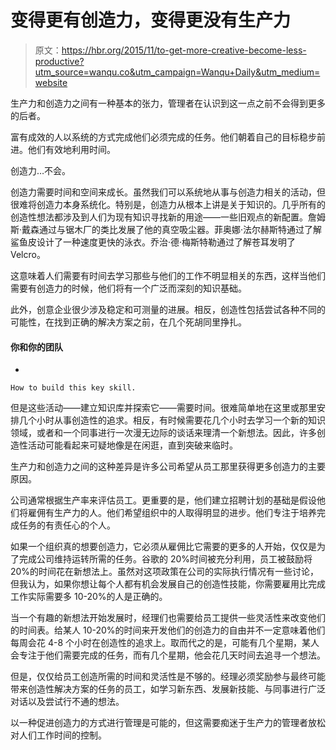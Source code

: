 # 变得更有创造力，变得更没有生产力

> 原文：<https://hbr.org/2015/11/to-get-more-creative-become-less-productive?utm_source=wanqu.co&utm_campaign=Wanqu+Daily&utm_medium=website>

生产力和创造力之间有一种基本的张力，管理者在认识到这一点之前不会得到更多的后者。

富有成效的人以系统的方式完成他们必须完成的任务。他们朝着自己的目标稳步前进。他们有效地利用时间。

创造力…不会。

创造力需要时间和空间来成长。虽然我们可以系统地从事与创造力相关的活动，但很难将创造力本身系统化。特别是，创造力从根本上讲是关于知识的。几乎所有的创造性想法都涉及到人们为现有知识寻找新的用途——一些旧观点的新配置。詹姆斯·戴森通过与锯木厂的类比发展了他的真空吸尘器。菲奥娜·法尔赫斯特通过了解鲨鱼皮设计了一种速度更快的泳衣。乔治·德·梅斯特勒通过了解苍耳发明了 Velcro。

这意味着人们需要有时间去学习那些与他们的工作不明显相关的东西，这样当他们需要有创造力的时候，他们将有一个广泛而深刻的知识基础。

此外，创意企业很少涉及稳定和可测量的进展。相反，创造性包括尝试各种不同的可能性，在找到正确的解决方案之前，在几个死胡同里挣扎。

 #### 你和你的团队

*   

    How to build this key skill.

     

但是这些活动——建立知识库并探索它——需要时间。很难简单地在这里或那里安排几个小时从事创造性的追求。相反，有时候需要花几个小时去学习一个新的知识领域，或者和一个同事进行一次漫无边际的谈话来理清一个新想法。因此，许多创造性活动可能看起来可疑地像是在闲逛，直到突破来临时。

生产力和创造力之间的这种差异是许多公司希望从员工那里获得更多创造力的主要原因。

公司通常根据生产率来评估员工。更重要的是，他们建立招聘计划的基础是假设他们将雇佣有生产力的人。他们希望组织中的人取得明显的进步。他们专注于培养完成任务的有责任心的个人。

如果一个组织真的想要创造力，它必须从雇佣比它需要的更多的人开始，仅仅是为了完成公司维持运转所需的任务。谷歌的 20%时间被充分利用，员工被鼓励将 20%的时间花在新想法上。虽然对这项政策在公司的实际执行情况有一些讨论，但我认为，如果你想让每个人都有机会发展自己的创造性技能，你需要雇用比完成工作实际需要多 10-20%的人是正确的。

当一个有趣的新想法开始发展时，经理们也需要给员工提供一些灵活性来改变他们的时间表。给某人 10-20%的时间来开发他们的创造力的自由并不一定意味着他们每周会花 4-8 个小时在创造性的追求上。取而代之的是，可能有几个星期，某人会专注于他们需要完成的任务，而有几个星期，他会花几天时间去追寻一个想法。

但是，仅仅给员工创造所需的时间和灵活性是不够的。经理必须奖励参与最终可能带来创造性解决方案的任务的员工，如学习新东西、发展新技能、与同事进行广泛对话以及尝试行不通的想法。

以一种促进创造力的方式进行管理是可能的，但这需要痴迷于生产力的管理者放松对人们工作时间的控制。